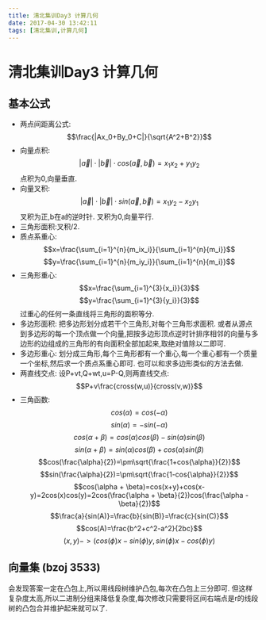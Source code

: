 ```yaml
---
title: 清北集训Day3 计算几何
date: 2017-04-30 13:42:11
tags: [清北集训,计算几何]
---
```


# 清北集训Day3 计算几何

<!--more-->

## 基本公式
- 两点间距离公式:
$$\frac{|Ax_0+By_0+C|}{\sqrt{A^2+B^2}}$$
- 向量点积:
$$|\vec{a}|\cdot|\vec{b}|\cdot cos(\vec{a},\vec{b})=x_1x_2+y_1y_2$$
点积为0,向量垂直.
- 向量叉积:
$$|\vec{a}|\cdot|\vec{b}|\cdot sin(\vec{a},\vec{b})=x_1y_2-x_2y_1$$
叉积为正,b在a的逆时针.
叉积为0,向量平行.
- 三角形面积:叉积/2.
- 质点系重心:
$$x=\frac{\sum_{i=1}^{n}{m_ix_i}}{\sum_{i=1}^{n}{m_i}}$$
$$y=\frac{\sum_{i=1}^{n}{m_iy_i}}{\sum_{i=1}^{n}{m_i}}$$
- 三角形重心:
$$x=\frac{\sum_{i=1}^{3}{x_i}}{3}$$
$$y=\frac{\sum_{i=1}^{3}{y_i}}{3}$$
过重心的任何一条直线将三角形的面积等分.
- 多边形面积:
把多边形划分成若干个三角形,对每个三角形求面积.
或者从源点到多边形的每一个顶点做一个向量,把按多边形顶点逆时针排序相邻的向量与多边形的边组成的三角形的有向面积全部加起来,取绝对值除以二即可.
- 多边形重心:
划分成三角形,每个三角形都有一个重心,每一个重心都有一个质量一个坐标,然后求一个质点系重心即可.
也可以和求多边形类似的方法去做.
- 两直线交点:
设P+vt,Q+wt,u=P-Q,则两直线交点:
$$P+v\frac{cross(w,u)}{cross(v,w)}$$
- 三角函数:
$$cos(\alpha)=cos(-\alpha)$$
$$sin(\alpha)=-sin(-\alpha)$$
$$cos(\alpha + \beta)=cos(\alpha)cos(\beta)-sin(\alpha)sin(\beta)$$
$$sin(\alpha + \beta)=sin(\alpha)cos(\beta)+cos(\alpha)sin(\beta)$$
$$cos(\frac{\alpha}{2})=\pm\sqrt{\frac{1+cos{\alpha}}{2}}$$
$$sin(\frac{\alpha}{2})=\pm\sqrt{\frac{1-cos{\alpha}}{2}}$$
$$cos(\alpha + \beta)=cos(x+y)+cos(x-y)=2cos(x)cos(y)=2cos(\frac{\alpha + \beta}{2})cos(\frac{\alpha - \beta}{2})$$
$$\frac{a}{sin(A)}=\frac{b}{sin(B)}=\frac{c}{sin(C)}$$
$$cos(A)=\frac{b^2+c^2-a^2}{2bc}$$
$$(x,y)->(cos(\phi)x-sin(\phi)y,sin(\phi)x-cos(\phi)y)$$

## 向量集 (bzoj 3533)
会发现答案一定在凸包上,所以用线段树维护凸包,每次在凸包上三分即可.
但这样复杂度太高,所以二进制分组来降低复杂度,每次修改只需要将区间右端点是r的线段树的凸包合并维护起来就可以了.